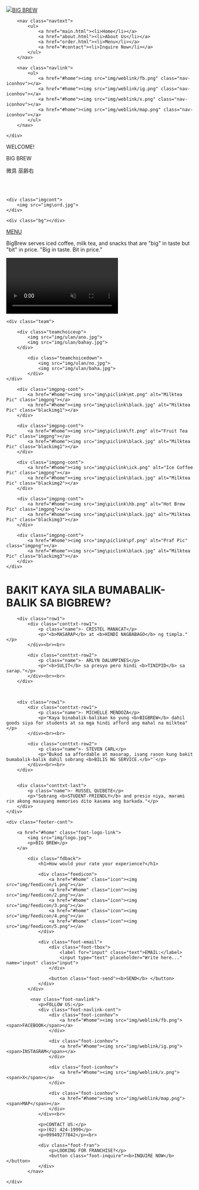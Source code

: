 <!DOCTYPE html>
<html lang="en">

<head>
<meta charset="UTF-8">
<meta name="viewport" content="width=device-width, initial-scale=1.0">

<title>BIG BREW WEBSITE</title>


<link rel="icon" type="image/x-icon" href="img/logo.jpg">

<link rel="stylesheet" href="main.css">

<script src="https://kit.fontawesome.com/f680ec33b3.js" crossorigin="anonymous"></script>
<link rel="preconnect" href="https://fonts.googleapis.com">
<link rel="preconnect" href="https://fonts.gstatic.com" crossorigin>
<link href="https://fonts.googleapis.com/css2?family=Madimi+One&display=swap" rel="stylesheet">

</head>
<body>
<div class="bgop">
    <div class="mainnav">
        <a href="#home" class="logolink"><img class="logo" src="img/logo.jpg"><span>BIG BREW</span></a>


        <nav class="navtext">
            <ul>
                <a href="main.html"><li>Home</li></a>
                <a href="about.html"><li>About Us</li></a>
                <a href="order.html"><li>Menu</li></a>
                <a href="#contact"><li>Inquire Now</li></a>
            </ul>
        </nav>

        <nav class="navlink">
            <ul>
                <a href="#home"><img src="img/weblink/fb.png" class="nav-iconhov"></a>
                <a href="#home"><img src="img/weblink/ig.png" class="nav-iconhov"></a>
                <a href="#home"><img src="img/weblink/x.png" class="nav-iconhov"></a>
                <a href="#home"><img src="img/weblink/map.png" class="nav-iconhov"></a>
            </ul>
        </nav>

    </div>
</div>

<div class="welcont">
    <p class="bbtxt">WELCOME!</p>
    <p class="bbtxt1">BIG BREW</p>
    <p class="bbtxt2">微具 巫齢右</p><br><br>
</div>
    
<div class="mainpicCont">

    <div class="imgcont">
        <img src="img\ord.jpg">
    </div>

    <div class="bg"></div>

</div>

<div class="btn-order">
    <a href="order.html">MENU</a>
</div>

<div class="contqoute">
    <p><span class="bbword">BigBrew</span> serves iced coffee, milk tea, and snacks that are "big" in taste but "bit" in price.
    "Big in taste. Bit in price."</p>
</div>

<div class="anon-vid">
    <video controls autoplay loop muted>
        <source src="vids/anomeron.mp4" type="video/mp4">
    </video>

    <div class="team">

        <div class="teamchoiceup">
            <img src="img/ulan/ano.jpg">
            <img src="img/ulan/bahay.jpg">
        </div>

            <div class="teamchoicedown">
                <img src="img/ulan/no.jpg">
                <img src="img/ulan/baha.jpg">
            </div>
    </div>
</div>

<div class="choiceimg-cont">
    <div class="choiceimg-png" >

        <div class="imgpng-cont">
            <a href="#home"><img src="img\piclink\mt.png" alt="Milktea Pic" class="imgpng"></a>
            <a href="#home"><img src="img\piclink\black.jpg" alt="Milktea Pic" class="blackimg1"></a>
        </div>

        <div class="imgpng-cont">
            <a href="#home"><img src="img\piclink\ft.png" alt="Fruit Tea Pic" class="imgpng"></a>
            <a href="#home"><img src="img\piclink\black.jpg" alt="Milktea Pic" class="blackimg1"></a>
        </div>

        <div class="imgpng-cont">
            <a href="#home"><img src="img\piclink\ick.png" alt="Ice Coffee Pic" class="imgpng"></a>
            <a href="#home"><img src="img\piclink\black.jpg" alt="Milktea Pic" class="blackimg2"></a>
        </div>

        <div class="imgpng-cont">
            <a href="#home"><img src="img\piclink\hb.png" alt="Hot Brew Pic" class="imgpng"></a>
            <a href="#home"><img src="img\piclink\black.jpg" alt="Milktea Pic" class="blackimg3"></a>
        </div>

        <div class="imgpng-cont">
            <a href="#home"><img src="img\piclink\pf.png" alt="Praf Pic" class="imgpng"></a>
            <a href="#home"><img src="img\piclink\black.jpg" alt="Milktea Pic" class="blackimg3"></a>
        </div>
    </div>
</div>


<h1 class="txttlte">BAKIT KAYA SILA BUMABALIK-BALIK SA BIGBREW?</h1>

<div class="txtprnt">
    <div class="txtbkt">

        <div class="row1">
            <div class="conttxt-row1">
                <p class="name">- CRISTEL MANACAT</p>
                <p>"<b>MASARAP</b> at <b>HINDI NAGBABAGO</b> ng timpla."</p>
            </div><br><br>

            <div class="conttxt-row2">
                <p class="name">- ARLYN DALUMPINES</p>
                <p>"<b>SULIT</b> sa presyo pero hindi <b>TINIPID</b> sa sarap."</p>
            </div><br><br>
        </div>



        <div class="row1">
            <div class="conttxt-row1">
                <p class="name">- MICHELLE MENDOZA</p>
                <p>"Kaya binabalik-balikan ko yung <b>BIGBREW</b> dahil goods siya for students at sa mga hindi afford ang mahal na milktea"</p>
            </div><br><br>

            <div class="conttxt-row2">
                <p class="name">- STEVEN CARL</p>
                <p>"Bukod sa affordable at masarap, isang rason kung bakit bumabalik-balik dahil sobrang <b>BILIS NG SERVICE.</b>"`</p>
            </div><br><br>
        </div>


        <div class="conttxt-last">
            <p class="name">- RUSSEL QUIBETE</p>
            <p>"Sobrang <b>STUDENT-FRIENDLY</b> and presio niya, marami rin akong masayang memories dito kasama ang barkada."</p>
        </div>
    </div>
</div>

</body>

<footer>

    <div class="footer-cont">

        <a href="#home" class="foot-logo-link">
            <img src="img/logo.jpg">
            <p>BIG BREW</p>
        </a>

            <div class="fdback">
                <h1>How would your rate your experience?</h1>

                <div class="feedicon">
                    <a href="#home" class="icon"><img src="img/feedicon/1.png"></a>
                    <a href="#home" class="icon"><img src="img/feedicon/2.png"></a>
                    <a href="#home" class="icon"><img src="img/feedicon/3.png"></a>
                    <a href="#home" class="icon"><img src="img/feedicon/4.png"></a>
                    <a href="#home" class="icon"><img src="img/feedicon/5.png"></a>
                </div>

                <div class="foot-email">
                    <div class="foot-tbox">
                        <label for="input" class="text">EMAIL:</label>
                        <input type="text" placeholder="Write here..." name="input" class="input">
                    </div>

                    <button class="foot-send"><b>SEND</b> </button>
                </div>
            </div>

             <nav class="foot-navlink">
                <p>FOLLOW US:</p>
                <div class="foot-navlink-cont">
                    <div class="foot-iconhov">
                        <a href="#home"><img src="img/weblink/fb.png"><span>FACEBOOK</span></a>
                    </div>

                    <div class="foot-iconhov">
                        <a href="#home"><img src="img/weblink/ig.png"><span>INSTAGRAM</span></a>
                    </div>

                    <div class="foot-iconhov">
                        <a href="#home"><img src="img/weblink/x.png"><span>X</span></a>
                    </div>

                    <div class="foot-iconhov">
                        <a href="#home"><img src="img/weblink/map.png"><span>MAP</span></a>
                    </div>
                </div><br>

                <p>CONTACT US:</p>
                <p>(02) 424-1999</p>
                <p>09949277842</p><br>

                <div class="foot-fran">
                    <p>LOOKING FOR FRANCHISE?</p>
                    <button class="foot-inquire"><b>INQUIRE NOW</b> </button>
                </div>
            </nav>

    </div>

</footer>


</html>
